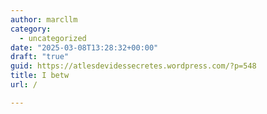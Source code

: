 ```yaml
---
author: marcllm
category:
  - uncategorized
date: "2025-03-08T13:28:32+00:00"
draft: "true"
guid: https://atlesdevidessecretes.wordpress.com/?p=548
title: I betw
url: /

---
```



